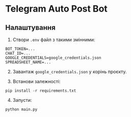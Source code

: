 # Telegram Auto Post Bot

## Налаштування

1. Створи `.env` файл з такими змінними:

```
BOT_TOKEN=...
CHAT_ID=...
GOOGLE_CREDENTIALS=google_credentials.json
SPREADSHEET_NAME=...
```

2. Завантаж `google_credentials.json` у корінь проєкту.

3. Встанови залежності:

```
pip install -r requirements.txt
```

4. Запусти:

```
python main.py
```